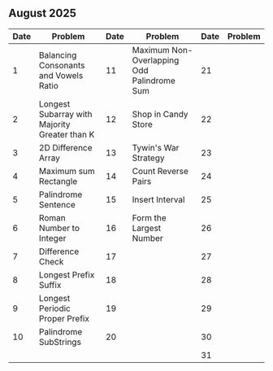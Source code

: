 ## August 2025

| Date | Problem                                       | Date | Problem                                    | Date | Problem |
| ---- | --------------------------------------------- | ---- | ------------------------------------------ | ---- | ------- |
| 1    | Balancing Consonants and Vowels Ratio         | 11   | Maximum Non-Overlapping Odd Palindrome Sum | 21   |         |
| 2    | Longest Subarray with Majority Greater than K | 12   | Shop in Candy Store                        | 22   |         |
| 3    | 2D Difference Array                           | 13   | Tywin's War Strategy                       | 23   |         |
| 4    | Maximum sum Rectangle                         | 14   | Count Reverse Pairs                        | 24   |         |
| 5    | Palindrome Sentence                           | 15   | Insert Interval                            | 25   |         |
| 6    | Roman Number to Integer                       | 16   | Form the Largest Number                    | 26   |         |
| 7    | Difference Check                              | 17   |                                            | 27   |         |
| 8    | Longest Prefix Suffix                         | 18   |                                            | 28   |         |
| 9    | Longest Periodic Proper Prefix                | 19   |                                            | 29   |         |
| 10   | Palindrome SubStrings                         | 20   |                                            | 30   |         |
|      |                                               |      |                                            | 31   |         |
